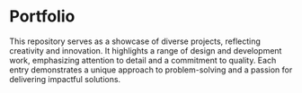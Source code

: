 # Portfolio
This repository serves as a showcase of diverse projects, reflecting creativity and innovation. It highlights a range of design and development work, emphasizing attention to detail and a commitment to quality. Each entry demonstrates a unique approach to problem-solving and a passion for delivering impactful solutions.
